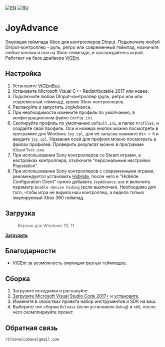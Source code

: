 [![EN](https://user-images.githubusercontent.com/9499881/33184537-7be87e86-d096-11e7-89bb-f3286f752bc6.png)](https://github.com/r57zone/JoyAdvance/) 
[![RU](https://user-images.githubusercontent.com/9499881/27683795-5b0fbac6-5cd8-11e7-929c-057833e01fb1.png)](https://github.com/r57zone/JoyAdvance/blob/master/README.RU.md)

# JoyAdvance
Эмуляция геймпада Xbox для контроллеров DInput. Подключите любой DInput-контроллер - руль, ретро или современный геймпад, назначьте любые кнопки и оси на Xbox-геймпаде, и наслаждайтесь игрой. Работает на базе драйвера [ViGEm](https://github.com/nefarius/ViGEmBus).

## Настройка
1. Установите [ViGEmBus](https://github.com/nefarius/ViGEmBus/releases).
2. Установите Microsoft Visual C++ Redistributable 2017 или новее.
3. Подключите любой DInput-контроллер (руль, ретро или или современный геймпад), кроме Xbox-контроллеров.
4. Распакуйте и запустить JoyAdvance.
5. При необходимости измените профиль по умолчанию, в конфигурационном файле `Config.ini`.
6. Скопируйте профиль по умолчанию `Default.ini`, в папке `Profiles`, и создайте свой профиль. Оси и номера кнопок можно посмотреть в программе для Windows `Joy.cpl`, для её запуска нажмите `Win + R` и введите `joy.cpl`. Названия осей для профиля можно посмотреть в файлах профилей. Проверить результат можно в программе `XInputTest.exe`.
6. При использовании Sony контроллеров со Steam играми, в настройках контроллера, отключите "персональные настройки Playstation".
7. При использовании Sony контроллеров с современными играми, рекомендуется установить [HidHide](https://github.com/nefarius/HidHide/releases), после чего в "HidHide Configuration Client" нужно добавить `JoyAdvance.exe` и включить параметр `Enable device hiding` (если выключен). Необходимо для того, чтобы игра не видела наш контроллер, а видела только эмулируемый Xbox 360 геймпад.

## Загрузка
>Версия для Windows 10, 11.

**[Загрузить](https://github.com/r57zone/JoyAdvance/releases)**

## Благодарности
* [ViGEm](https://github.com/ViGEm) за возможность эмуляции разных геймпадов.

## Сборка
1. Загрузите исходники и распакуйте.
2. [Загрузите Microsoft Visual Studio Code 2017+](https://code.visualstudio.com/download) и [установите](https://github.com/r57zone/RE4ExtendedControl/assets/9499881/69dafce6-fd57-4768-83eb-c1bb69901f07).
3. Измените в свойствах проекта набор инструментов и SDK на ваш.
4. Выберите тип сборки `Release` (если установлен `Debug`) и `x86`, после чего скомплириуйте проект.

## Обратная связь
`r57zone[собака]gmail.com`